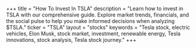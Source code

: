 +++
title = "How To Invest In TSLA"
description = "Learn how to invest in TSLA with our comprehensive guide. Explore market trends, financials, and the social pulse to help you make informed decisions when analyzing $TSLA."
ticker = "TSLA"
layout = "stocks"
keywords = "Tesla stock, electric vehicles, Elon Musk, stock market, investment, renewable energy, Tesla innovations, stock analysis, Tesla stock journey."
+++

